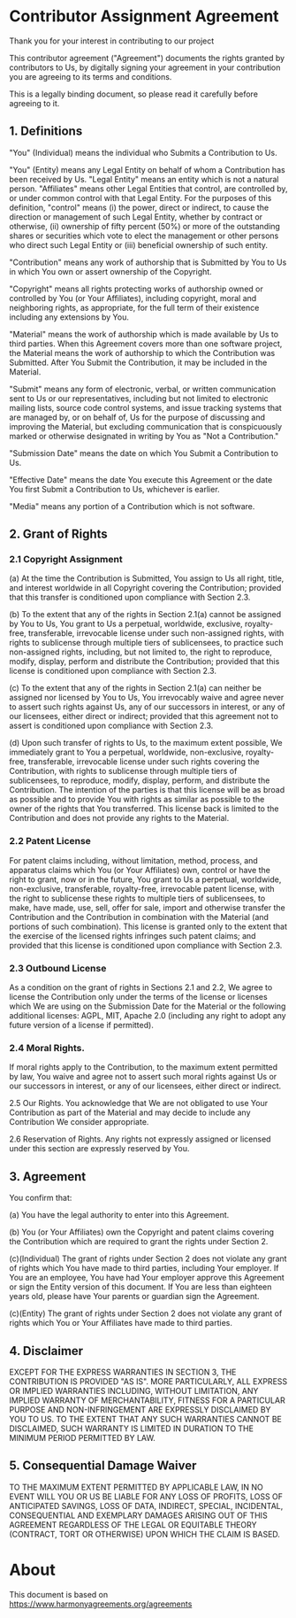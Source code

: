 # Contributor Assignment Agreement

Thank you for your interest in contributing to our project

This contributor agreement ("Agreement") documents the rights granted by contributors to Us, by digitally 
signing your agreement in your contribution you are agreeing to its terms and conditions.

This is a legally binding document, so please read it carefully before agreeing to it.

## 1. Definitions

"You" (Individual) means the individual who Submits a Contribution to Us.

"You" (Entity) means any Legal Entity on behalf of whom a Contribution has been received by Us. "Legal Entity" 
means an entity which is not a natural person. "Affiliates" means other Legal Entities that control, are controlled 
by, or under common control with that Legal Entity. For the purposes of this definition, "control" means (i) the power,
direct or indirect, to cause the direction or management of such Legal Entity, whether by contract or otherwise, (ii) 
ownership of fifty percent (50%) or more of the outstanding shares or securities which vote to elect the management 
or other persons who direct such Legal Entity or (iii) beneficial ownership of such entity.

"Contribution" means any work of authorship that is Submitted by You to Us in which You own or assert ownership of 
the Copyright.

"Copyright" means all rights protecting works of authorship owned or controlled by You (or Your Affiliates), 
including copyright, moral and neighboring rights, as appropriate, for the full term of their existence including 
any extensions by You.

"Material" means the work of authorship which is made available by Us to third parties. When this Agreement covers 
more than one software project, the Material means the work of authorship to which the Contribution was Submitted. 
After You Submit the Contribution, it may be included in the Material.

"Submit" means any form of electronic, verbal, or written communication sent to Us or our representatives, 
including but not limited to electronic mailing lists, source code control systems, and issue tracking systems 
that are managed by, or on behalf of, Us for the purpose of discussing and improving the Material, but excluding 
communication that is conspicuously marked or otherwise designated in writing by You as "Not a Contribution."

"Submission Date" means the date on which You Submit a Contribution to Us.

"Effective Date" means the date You execute this Agreement or the date You first Submit a Contribution to Us, 
whichever is earlier.

"Media" means any portion of a Contribution which is not software.

## 2. Grant of Rights

### 2.1 Copyright Assignment

(a) At the time the Contribution is Submitted, You assign to Us all right, title, and interest worldwide in all 
Copyright covering the Contribution; provided that this transfer is conditioned upon compliance with Section 2.3.

(b) To the extent that any of the rights in Section 2.1(a) cannot be assigned by You to Us, You grant to Us a 
perpetual, worldwide, exclusive, royalty-free, transferable, irrevocable license under such non-assigned rights, 
with rights to sublicense through multiple tiers of sublicensees, to practice such non-assigned rights, including, 
but not limited to, the right to reproduce, modify, display, perform and distribute the Contribution; provided 
that this license is conditioned upon compliance with Section 2.3.

(c) To the extent that any of the rights in Section 2.1(a) can neither be assigned nor licensed by You to Us, 
You irrevocably waive and agree never to assert such rights against Us, any of our successors in interest, or any of 
our licensees, either direct or indirect; provided that this agreement not to assert is conditioned upon compliance 
with Section 2.3.

(d) Upon such transfer of rights to Us, to the maximum extent possible, We immediately grant to You a perpetual, 
worldwide, non-exclusive, royalty-free, transferable, irrevocable license under such rights covering the Contribution,
with rights to sublicense through multiple tiers of sublicensees, to reproduce, modify, display, perform, 
and distribute the Contribution. The intention of the parties is that this license will be as broad as possible 
and to provide You with rights as similar as possible to the owner of the rights that You transferred. 
This license back is limited to the Contribution and does not provide any rights to the Material.

### 2.2 Patent License

For patent claims including, without limitation, method, process, and apparatus claims which You (or Your Affiliates)
own, control or have the right to grant, now or in the future, You grant to Us a perpetual, worldwide, non-exclusive, 
transferable, royalty-free, irrevocable patent license, with the right to sublicense these rights to multiple tiers 
of sublicensees, to make, have made, use, sell, offer for sale, import and otherwise transfer the Contribution and 
the Contribution in combination with the Material (and portions of such combination). This license is granted only 
to the extent that the exercise of the licensed rights infringes such patent claims; and provided that this license 
is conditioned upon compliance with Section 2.3.

### 2.3 Outbound License

As a condition on the grant of rights in Sections 2.1 and 2.2, We agree to license the Contribution only under the 
terms of the license or licenses which We are using on the Submission Date for the Material or the 
following additional licenses: AGPL, MIT, Apache 2.0
(including any right to adopt any future version of a license if permitted).

### 2.4 Moral Rights. 

If moral rights apply to the Contribution, to the maximum extent permitted by law, You waive 
and agree not to assert such moral rights against Us or our successors in interest, or any of our licensees, 
either direct or indirect.

2.5 Our Rights. You acknowledge that We are not obligated to use Your Contribution as part of the Material 
and may decide to include any Contribution We consider appropriate.

2.6 Reservation of Rights. Any rights not expressly assigned or licensed under this section are expressly 
reserved by You.

## 3. Agreement
   You confirm that:

(a) You have the legal authority to enter into this Agreement.

(b) You (or Your Affiliates) own the Copyright and patent claims covering the Contribution which are required to 
grant the rights under Section 2.

(c)(Individual) The grant of rights under Section 2 does not violate any grant of rights which You have made to 
third parties, including Your employer. If You are an employee, You have had Your employer approve this Agreement 
or sign the Entity version of this document. If You are less than eighteen years old, please have Your parents 
or guardian sign the Agreement.

(c)(Entity) The grant of rights under Section 2 does not violate any grant of rights which You or Your Affiliates 
have made to third parties.

## 4. Disclaimer

EXCEPT FOR THE EXPRESS WARRANTIES IN SECTION 3, THE CONTRIBUTION IS PROVIDED "AS IS". MORE PARTICULARLY, ALL EXPRESS 
OR IMPLIED WARRANTIES INCLUDING, WITHOUT LIMITATION, ANY IMPLIED WARRANTY OF MERCHANTABILITY, FITNESS FOR A 
PARTICULAR PURPOSE AND NON-INFRINGEMENT ARE EXPRESSLY DISCLAIMED BY YOU TO US. TO THE EXTENT 
THAT ANY SUCH WARRANTIES CANNOT BE DISCLAIMED, SUCH WARRANTY IS LIMITED IN DURATION TO THE MINIMUM PERIOD 
PERMITTED BY LAW.

## 5. Consequential Damage Waiver
TO THE MAXIMUM EXTENT PERMITTED BY APPLICABLE LAW, IN NO EVENT WILL YOU OR US BE LIABLE FOR ANY LOSS OF PROFITS, 
LOSS OF ANTICIPATED SAVINGS, LOSS OF DATA, INDIRECT, SPECIAL, INCIDENTAL, CONSEQUENTIAL AND EXEMPLARY DAMAGES 
ARISING OUT OF THIS AGREEMENT REGARDLESS OF THE LEGAL OR EQUITABLE THEORY (CONTRACT, TORT OR OTHERWISE) UPON 
WHICH THE CLAIM IS BASED.

# About

This document is based on https://www.harmonyagreements.org/agreements